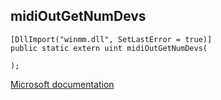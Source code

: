 ## midiOutGetNumDevs

```
[DllImport("winmm.dll", SetLastError = true)]
public static extern uint midiOutGetNumDevs(
   
);
```

[Microsoft documentation](TODO)

